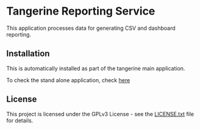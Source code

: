 # Tangerine Reporting Service

This application processes data for generating CSV and dashboard reporting.

## Installation

This is automatically installed as part of the tangerine main application.

To check the stand alone application, check [here](https://github.com/Tangerine-Community/Tangerine-Reporting)

## License

This project is licensed under the GPLv3 License - see the [LICENSE.txt](LICENSE.txt) file for details.
